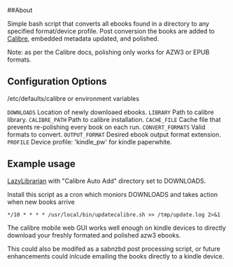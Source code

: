##About

Simple bash script that converts all ebooks found in a directory to any specified format/device profile.
Post conversion the books are added to [Calibre](https://calibre-ebook.com), embedded metadata updated, and polished.

Note: as per the Calibre docs, polishing only works for AZW3 or EPUB formats.

## Configuration Options

/etc/defaults/calibre or environment variables

`DOWNLOADS`
Location of newly downloaed ebooks.
`LIBRARY`
Path to calibre library.
`CALIBRE_PATH`
Path to calibre installation.
`CACHE_FILE`
Cache file that prevents re-polishing every book on each run.
`CONVERT_FORMATS`
Valid formats to convert.
`OUTPUT_FORMAT`
Desired ebook output format extension.
`PROFILE`
Device profile: 'kindle_pw' for kindle paperwhite.

## Example usage

[LazyLibrarian](https://github.com/lazylibrarian/LazyLibrarian) with "Calibre Auto Add" directory set to DOWNLOADS.

Install this script as a cron which moniors DOWNLOADS and takes action when new books arrive

```
*/10 * * * * /usr/local/bin/updatecalibre.sh >> /tmp/update.log 2>&1
```

The calibre mobile web GUI works well enough on kindle devices to directly download your freshly formated and polished azw3 ebooks.

This could also be modifed as a sabnzbd post processing script, or future enhancements could inlcude emailing the books directly to a kindle device.


